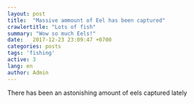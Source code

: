 ```yaml
---
layout: post
title:  "Massive ammount of Eel has been captured"
crawlertitle: "Lots of fish"
summary: "Wow so much Eels!"
date:   2017-12-23 23:09:47 +0700
categories: posts
tags: 'fishing'
active: 3
lang: en
author: Admin
---
```

There has been an astonishing amount of eels captured lately
